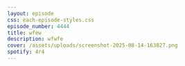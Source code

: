 ```yaml
---
layout: episode
css: each-episode-styles.css
episode_number: 4444
title: wfew
description: wfwfe
cover: /assets/uploads/screenshot-2025-08-14-163827.png
spotify: 4r4
---
```

